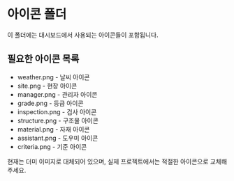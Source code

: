 # 아이콘 폴더

이 폴더에는 대시보드에서 사용되는 아이콘들이 포함됩니다.

## 필요한 아이콘 목록
- weather.png - 날씨 아이콘
- site.png - 현장 아이콘
- manager.png - 관리자 아이콘
- grade.png - 등급 아이콘
- inspection.png - 검사 아이콘
- structure.png - 구조물 아이콘
- material.png - 자재 아이콘
- assistant.png - 도우미 아이콘
- criteria.png - 기준 아이콘

현재는 더미 이미지로 대체되어 있으며, 실제 프로젝트에서는 적절한 아이콘으로 교체해주세요.